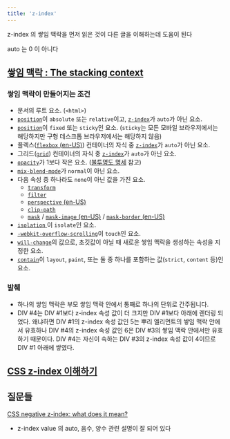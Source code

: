 ```yaml
---
title: 'z-index'
---
```


z-index 의 쌓임 맥락을 먼저 읽은 것이 다른 글을 이해하는데 도움이 된다

auto 는 0 이 아니다

## [쌓임 맥락 : The stacking context](https://developer.mozilla.org/ko/docs/Web/CSS/CSS_Positioning/Understanding_z_index/The_stacking_context)

### 쌓임 맥락이 만들어지는 조건

<ul>
	<li>문서의 루트 요소. (<code>&lt;html&gt;</code>)</li>
	<li><a href="/ko/docs/Web/CSS/position"><code>position</code></a>이 <code>absolute</code> 또는 <code>relative</code>이고, <a href="/ko/docs/Web/CSS/z-index"><code>z-index</code></a>가 <code>auto</code>가 아닌 요소.</li>
	<li><a href="/ko/docs/Web/CSS/position"><code>position</code></a>이 <code>fixed</code> 또는 <code>sticky</code>인 요소. (<code>sticky</code>는 모든 모바일 브라우저에서는 해당하지만 구형 데스크톱 브라우저에서는 해당하지 않음)</li>
	<li>플렉스(<a class="only-in-en-us" title="Currently only available in English (US)" href="/en-US/docs/Web/CSS/CSS_Flexible_Box_Layout/Basic_Concepts_of_Flexbox"><code>flexbox</code> <span>(en-US)</span></a>) 컨테이너의 자식 중 <a href="/ko/docs/Web/CSS/z-index"><code>z-index</code></a>가 <code>auto</code>가 아닌 요소.</li>
	<li>그리드(<a href="/ko/docs/Web/CSS/grid"><code>grid</code></a>) 컨테이너의 자식 중 <a href="/ko/docs/Web/CSS/z-index"><code>z-index</code></a>가 <code>auto</code>가 아닌 요소.</li>
	<li><a href="/ko/docs/Web/CSS/opacity"><code>opacity</code></a>가 1보다 작은 요소. (<a href="https://www.w3.org/TR/css3-color/#transparency" class="external" rel=" noopener">불투명도 명세</a> 참고)</li>
	<li><a href="/ko/docs/Web/CSS/mix-blend-mode"><code>mix-blend-mode</code></a>가 <code>normal</code>이 아닌 요소.</li>
	<li>다음 속성 중 하나라도 <code>none</code>이 아닌 값을 가진 요소.
		<ul>
			<li><a href="/ko/docs/Web/CSS/transform"><code>transform</code></a>
			</li>
			<li><a href="/ko/docs/Web/CSS/filter"><code>filter</code></a>
			</li>
			<li><a class="only-in-en-us" title="Currently only available in English (US)" href="/en-US/docs/Web/CSS/perspective"><code>perspective</code> <span>(en-US)</span></a>
			</li>
			<li><a href="/ko/docs/Web/CSS/clip-path"><code>clip-path</code></a>
			</li>
			<li><a href="/ko/docs/Web/CSS/mask"><code>mask</code></a> / <a class="only-in-en-us" title="Currently only available in English (US)" href="/en-US/docs/Web/CSS/mask-image"><code>mask-image</code> <span>(en-US)</span></a> / <a class="only-in-en-us" title="Currently only available in English (US)" href="/en-US/docs/Web/CSS/mask-border"><code>mask-border</code> <span>(en-US)</span></a>
			</li>
		</ul>
	</li>
	<li>
		<a href="/ko/docs/Web/CSS/isolation"> <code>isolation</code>
		</a>이 <code>isolate</code>인 요소.</li>
	<li> <a href="/ko/docs/Web/CSS/-webkit-overflow-scrolling"><code>-webkit-overflow-scrolling</code></a>이 <code>touch</code>인 요소.</li>
	<li><a href="/ko/docs/Web/CSS/will-change"><code>will-change</code></a>의 값으로, 초깃값이 아닐 때 새로운 쌓임 맥락을 생성하는 속성을 지정한 요소.</li>
	<li><a href="/ko/docs/Web/CSS/contain"><code>contain</code></a>이 <code>layout</code>, <code>paint</code>, 또는 둘 중 하나를 포함하는 값(<code>strict</code>, <code>content</code> 등)인 요소.</li>
</ul>

### 발췌

-   하나의 쌓임 맥락은 부모 쌓임 맥락 안에서 통째로 하나의 단위로 간주됩니다.
-   DIV #4는 DIV #1보다 z-index 속성 값이 더 크지만 DIV #1보다 아래에 렌더링 되었다. 왜냐하면 DIV #1의 z-index 속성 값인 5는 뿌리 엘리먼트의 쌓임 맥락 안에서 유효하나 DIV #4의 z-index 속성 값인 6은 DIV #3의 쌓임 맥락 안에서만 유효하기 때문이다. DIV #4는 자신이 속하는 DIV #3의 z-index 속성 값이 4이므로 DIV #1 아래에 쌓였다.

## [CSS z-index 이해하기](https://developer.mozilla.org/ko/docs/Web/CSS/CSS_Positioning/Understanding_z_index)

## 질문들

[CSS negative z-index: what does it mean?](https://stackoverflow.com/questions/33217407/css-negative-z-index-what-does-it-mean)

-   z-index value 의 auto, 음수, 양수 관련 설명이 잘 되어 있다
